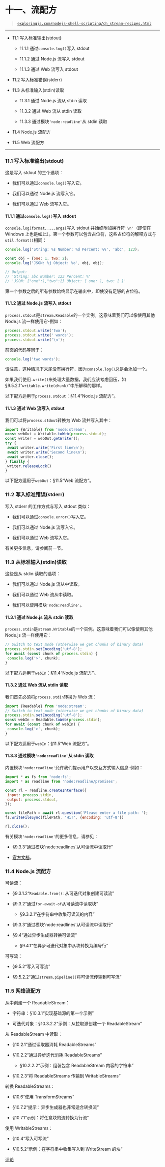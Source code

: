 # 十一、流配方

> [`exploringjs.com/nodejs-shell-scripting/ch_stream-recipes.html`](https://exploringjs.com/nodejs-shell-scripting/ch_stream-recipes.html)

* * *

+   11.1 写入标准输出(stdout)

    +   11.1.1 通过`console.log()`写入 stdout

    +   11.1.2 通过 Node.js 流写入 stdout

    +   11.1.3 通过 Web 流写入 stdout

+   11.2 写入标准错误(stderr)

+   11.3 从标准输入(stdin)读取

    +   11.3.1 通过 Node.js 流从 stdin 读取

    +   11.3.2 通过 Web 流从 stdin 读取

    +   11.3.3 通过模块`'node:readline'`从 stdin 读取

+   11.4 Node.js 流配方

+   11.5 Web 流配方

* * *

### 11.1 写入标准输出(stdout)

这是写入 stdout 的三个选项：

+   我们可以通过`console.log()`写入它。

+   我们可以通过 Node.js 流写入它。

+   我们可以通过 Web 流写入它。

#### 11.1.1 通过`console.log()`写入 stdout

[`console.log(format, ...args)`](https://nodejs.org/docs/latest/api/console.html#consolelogdata-args)写入 stdout 并始终附加换行符`'\n'`（即使在 Windows 上也是如此）。第一个参数可以包含占位符，这些占位符的解释方式与`util.format()`相同：

```js
console.log('String: %s Number: %d Percent: %%', 'abc', 123);

const obj = {one: 1, two: 2};
console.log('JSON: %j Object: %o', obj, obj);

// Output:
// 'String: abc Number: 123 Percent: %'
// 'JSON: {"one":1,"two":2} Object: { one: 1, two: 2 }'
```

第一个参数之后的所有参数始终显示在输出中，即使没有足够的占位符。

#### 11.1.2 通过 Node.js 流写入 stdout

`process.stdout`是`stream.Readable`的一个实例。这意味着我们可以像使用其他 Node.js 流一样使用它-例如：

```js
process.stdout.write('two');
process.stdout.write(' words');
process.stdout.write('\n');
```

前面的代码等同于：

```js
console.log('two words');
```

请注意，这种情况下末尾没有换行符，因为`console.log()`总是会添加一个。

如果我们使用`.write()`来处理大量数据，我们应该考虑回压，如§9.5.2.1“`writable.write(chunk)`”中所解释的那样。

以下配方适用于`process.stdout`：§11.4“Node.js 流配方”。

#### 11.1.3 通过 Web 流写入 stdout

我们可以将`process.stdout`转换为 Web 流并写入其中：

```js
import {Writable} from 'node:stream';
const webOut = Writable.toWeb(process.stdout);
const writer = webOut.getWriter();
try {
 await writer.write('First line\n');
 await writer.write('Second line\n');
 await writer.close();
} finally {
 writer.releaseLock()
}
```

以下配方适用于`webOut`：§11.5“Web 流配方”。

### 11.2 写入标准错误(stderr)

写入 stderr 的工作方式与写入 stdout 类似：

+   我们可以通过`console.error()`写入它。

+   我们可以通过 Node.js 流写入它。

+   我们可以通过 Web 流写入它。

有关更多信息，请参阅前一节。

### 11.3 从标准输入(stdin)读取

这些是从 stdin 读取的选项：

+   我们可以通过 Node.js 流从中读取。

+   我们可以通过 Web 流从中读取。

+   我们可以使用模块`'node:readline'`。

#### 11.3.1 通过 Node.js 流从 stdin 读取

`process.stdin`是`stream.Writable`的一个实例。这意味着我们可以像使用其他 Node.js 流一样使用它：

```js
// Switch to text mode (otherwise we get chunks of binary data)
process.stdin.setEncoding('utf-8');
for await (const chunk of process.stdin) {
 console.log('>', chunk);
}
```

以下配方适用于`webIn`：§11.4“Node.js 流配方”。

#### 11.3.2 通过 Web 流从 stdin 读取

我们首先必须将`process.stdin`转换为 Web 流：

```js
import {Readable} from 'node:stream';
// Switch to text mode (otherwise we get chunks of binary data)
process.stdin.setEncoding('utf-8');
const webIn = Readable.toWeb(process.stdin);
for await (const chunk of webIn) {
 console.log('>', chunk);
}
```

以下配方适用于`webIn`：§11.5“Web 流配方”。

#### 11.3.3 通过模块`'node:readline'`从 stdin 读取

内置模块`'node:readline'`允许我们提示用户以交互方式输入信息-例如：

```js
import * as fs from 'node:fs';
import * as readline from 'node:readline/promises';

const rl = readline.createInterface({
 input: process.stdin,
 output: process.stdout,
});

const filePath = await rl.question('Please enter a file path: ');
fs.writeFileSync(filePath, 'Hi!', {encoding: 'utf-8'})

rl.close();
```

有关模块`'node:readline'`的更多信息，请参见：

+   §9.3.3“通过模块'node:readlines'从可读流中读取行”

+   [官方文档](https://nodejs.org/api/readline.html)。

### 11.4 Node.js 流配方

可读流：

+   §9.3.1.2“`Readable.from()`: 从可迭代对象创建可读流”

+   §9.3.2“通过`for-await-of`从可读流中读取块”

    +   §9.3.2.1“在字符串中收集可读流的内容”

+   §9.3.3“通过模块'node:readlines'从可读流中读取行”

+   §9.4“通过异步生成器转换可读流”

    +   §9.4.1“在异步可迭代对象中从块转换为编号行”

可写流：

+   §9.5.2“写入可写流”

+   §9.5.2.2“通过`stream.pipeline()`将可读流传输到可写流”

### 11.5 网络流配方

从中创建一个 ReadableStream：

+   字符串：§10.3.1“实现基础源的第一个示例”

+   可迭代对象：§10.3.2.2“示例：从拉取源创建一个 ReadableStream”

从 ReadableStream 中读取：

+   §10.2.1“通过读取器消耗 ReadableStreams”

+   §10.2.2“通过异步迭代消耗 ReadableStreams”

    +   §10.2.2.2“示例：组装包含 ReadableStream 内容的字符串”

+   §10.2.3“将 ReadableStreams 传输到 WritableStreams”

转换 ReadableStreams：

+   §10.6“使用 TransformStreams”

+   §10.7.2“提示：异步生成器也非常适合转换流”

+   §10.7.1“示例：将任意块的流转换为行流”

使用 WritableStreams：

+   §10.4“写入可写流”

+   §10.5.2“示例：在字符串中收集写入到 WriteStream 的块”

[评论](https://github.com/rauschma/nodejs-shell-scripting/issues/11)
